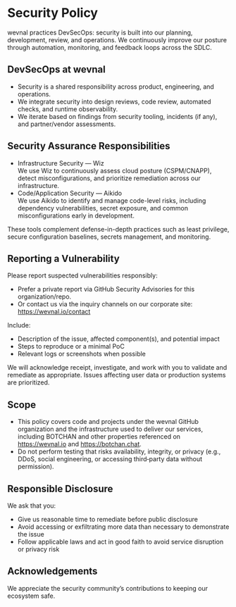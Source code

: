# Security Policy

wevnal practices DevSecOps: security is built into our planning, development, review, and operations. We continuously improve our posture through automation, monitoring, and feedback loops across the SDLC.

## DevSecOps at wevnal
- Security is a shared responsibility across product, engineering, and operations.
- We integrate security into design reviews, code review, automated checks, and runtime observability.
- We iterate based on findings from security tooling, incidents (if any), and partner/vendor assessments.

## Security Assurance Responsibilities
- Infrastructure Security — Wiz  
  We use Wiz to continuously assess cloud posture (CSPM/CNAPP), detect misconfigurations, and prioritize remediation across our infrastructure.
- Code/Application Security — Aikido  
  We use Aikido to identify and manage code-level risks, including dependency vulnerabilities, secret exposure, and common misconfigurations early in development.

These tools complement defense-in-depth practices such as least privilege, secure configuration baselines, secrets management, and monitoring.

## Reporting a Vulnerability
Please report suspected vulnerabilities responsibly:
- Prefer a private report via GitHub Security Advisories for this organization/repo.
- Or contact us via the inquiry channels on our corporate site: https://wevnal.io/contact

Include:
- Description of the issue, affected component(s), and potential impact
- Steps to reproduce or a minimal PoC
- Relevant logs or screenshots when possible

We will acknowledge receipt, investigate, and work with you to validate and remediate as appropriate. Issues affecting user data or production systems are prioritized.

## Scope
- This policy covers code and projects under the wevnal GitHub organization and the infrastructure used to deliver our services, including BOTCHAN and other properties referenced on https://wevnal.io and https://botchan.chat.
- Do not perform testing that risks availability, integrity, or privacy (e.g., DDoS, social engineering, or accessing third‑party data without permission).

## Responsible Disclosure
We ask that you:
- Give us reasonable time to remediate before public disclosure
- Avoid accessing or exfiltrating more data than necessary to demonstrate the issue
- Follow applicable laws and act in good faith to avoid service disruption or privacy risk

## Acknowledgements
We appreciate the security community’s contributions to keeping our ecosystem safe.
